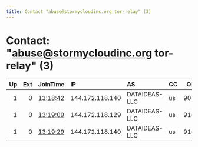 ```yaml
---
title: Contact "abuse@stormycloudinc.org tor-relay" (3)
---
```


# Contact: "abuse@stormycloudinc.org tor-relay" (3)

|   Up |   Ext | JoinTime                                                                                            | IP              | AS            | CC   |   ORp |   Dirp | OS    | Version   | Nickname       |   eFamMembers |
|-----:|------:|:----------------------------------------------------------------------------------------------------|:----------------|:--------------|:-----|------:|-------:|:------|:----------|:---------------|--------------:|
|    1 |     0 | [13:18:42](https://metrics.torproject.org/rs.html#details/D8C495D5A0B10D5E2E58004FE633084EBF732C21) | 144.172.118.140 | DATAIDEAS-LLC | us   |  9000 |   9001 | Linux | 0.4.5.10  | StormyCloudInc |            11 |
|    1 |     0 | [13:19:09](https://metrics.torproject.org/rs.html#details/2F5F3C95B273490BF2626E0CD7F0F045C4CFF90D) | 144.172.118.129 | DATAIDEAS-LLC | us   |  9100 |   9101 | Linux | 0.4.5.10  | StormyCloudInc |            11 |
|    1 |     0 | [13:19:29](https://metrics.torproject.org/rs.html#details/0AE98603DEDD519D0EFF2A66162B9529ECD9D694) | 144.172.118.140 | DATAIDEAS-LLC | us   |  9100 |   9101 | Linux | 0.4.5.10  | StormyCloudInc |            11 |

